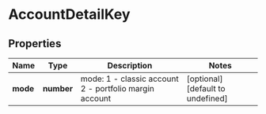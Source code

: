 # AccountDetailKey

## Properties

Name | Type | Description | Notes
------------ | ------------- | ------------- | -------------
**mode** | **number** | mode: 1 - classic account 2 - portfolio margin account | [optional] [default to undefined]


